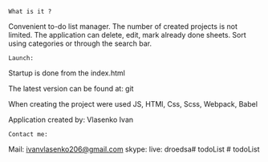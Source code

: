 	What is it ?
Convenient to-do list manager. The number of created projects is not limited. 
The application can delete, edit, mark already done sheets. Sort using categories or through the search bar.


	Launch:
Startup is done from the index.html 


The latest version can be found at: git

When creating the project were used JS, HTMl, Css, Scss, Webpack, Babel

Application created by: Vlasenko Ivan

	Contact me:
Mail: ivanvlasenko206@gmail.com
skype: live: droedsa#   t o d o L i s t  
 #   t o d o L i s t  
 